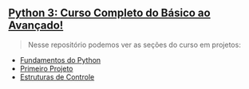 [Python 3: Curso Completo do Básico ao Avançado!](https://www.udemy.com/curso-python-3-completo/)
-----------------------

> Nesse repositório podemos ver as seções do curso em projetos:

* [Fundamentos do Python](https://github.com/robsonoduarte/learn-python/tree/master/python-curso-completo/python-fundamentos)
* [Primeiro Projeto](https://github.com/robsonoduarte/learn-python/tree/master/python-curso-completo/primeiro-projeto)
* [Estruturas de Controle](https://github.com/robsonoduarte/learn-python/tree/master/python-curso-completo/estruturas-controle)
